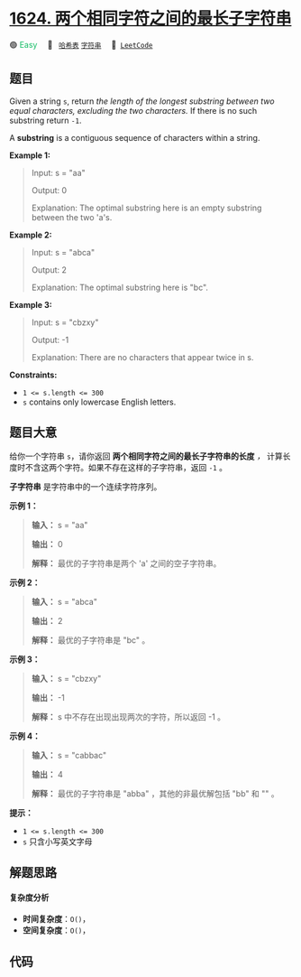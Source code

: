 # [1624. 两个相同字符之间的最长子字符串](https://leetcode.com/problems/largest-substring-between-two-equal-characters)

🟢 <font color=#15bd66>Easy</font>&emsp; 🔖&ensp; [`哈希表`](/outline/tag/hash-table.md) [`字符串`](/outline/tag/string.md)&emsp; 🔗&ensp;[`LeetCode`](https://leetcode.com/problems/largest-substring-between-two-equal-characters)

## 题目

Given a string `s`, return _the length of the longest substring between two
equal characters, excluding the two characters._ If there is no such substring
return `-1`.

A **substring** is a contiguous sequence of characters within a string.



**Example 1:**

> Input: s = "aa"
> 
> Output: 0
> 
> Explanation: The optimal substring here is an empty substring between the two 'a's.

**Example 2:**

> Input: s = "abca"
> 
> Output: 2
> 
> Explanation: The optimal substring here is "bc".

**Example 3:**

> Input: s = "cbzxy"
> 
> Output: -1
> 
> Explanation: There are no characters that appear twice in s.

**Constraints:**

  * `1 <= s.length <= 300`
  * `s` contains only lowercase English letters.


## 题目大意

给你一个字符串 `s`，请你返回 **两个相同字符之间的最长子字符串的长度** _，_ 计算长度时不含这两个字符。如果不存在这样的子字符串，返回 `-1`
。

**子字符串** 是字符串中的一个连续字符序列。

**示例 1：**

> 
> 
> 
> 
> 
> **输入：** s = "aa"
> 
> **输出：** 0
> 
> **解释：** 最优的子字符串是两个 'a' 之间的空子字符串。

**示例 2：**

> 
> 
> 
> 
> 
> **输入：** s = "abca"
> 
> **输出：** 2
> 
> **解释：** 最优的子字符串是 "bc" 。
> 
> 

**示例 3：**

> 
> 
> 
> 
> 
> **输入：** s = "cbzxy"
> 
> **输出：** -1
> 
> **解释：** s 中不存在出现出现两次的字符，所以返回 -1 。
> 
> 

**示例 4：**

> 
> 
> 
> 
> 
> **输入：** s = "cabbac"
> 
> **输出：** 4
> 
> **解释：** 最优的子字符串是 "abba" ，其他的非最优解包括 "bb" 和 "" 。
> 
> 

**提示：**

  * `1 <= s.length <= 300`
  * `s` 只含小写英文字母


## 解题思路

#### 复杂度分析

- **时间复杂度**：`O()`，
- **空间复杂度**：`O()`，

## 代码

```javascript

```